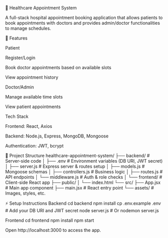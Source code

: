 🏥 Healthcare Appointment System

A full-stack hospital appointment booking application that allows patients to book appointments with doctors and provides admin/doctor functionalities to manage schedules.

🌟 Features

Patient

Register/Login

Book doctor appointments based on available slots

View appointment history

Doctor/Admin

Manage available time slots

View patient appointments

Tech Stack

Frontend: React, Axios

Backend: Node.js, Express, MongoDB, Mongoose

Authentication: JWT, bcrypt

📂 Project Structure
healthcare-appointment-system/
├── backend/       # Server-side code
│   ├── .env       # Environment variables (DB URI, JWT secret)
│   ├── server.js  # Express server & routes setup
│   ├── models.js  # Mongoose schemas
│   ├── controllers.js  # Business logic
│   ├── routes.js  # API endpoints
│   └── middleware.js  # Auth & role checks
│
└── frontend/      # Client-side React app
    ├── public/
    │   └── index.html
    └── src/
        ├── App.jsx   # Main app component
        ├── main.jsx  # React entry point
        └── assets/   # Images, styles, etc.

⚡ Setup Instructions
Backend
cd backend
npm install
cp .env.example .env   # Add your DB URI and JWT secret
node server.js         # Or nodemon server.js

Frontend
cd frontend
npm install
npm start


Open http://localhost:3000 to access the app.

